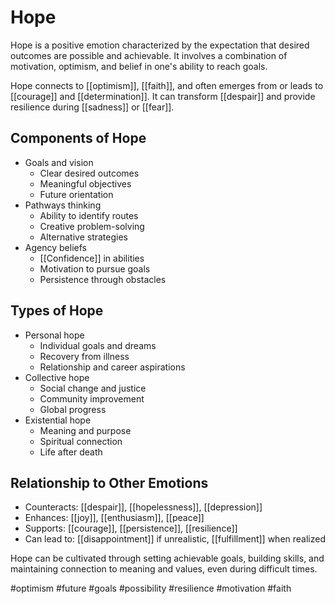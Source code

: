 # Hope

Hope is a positive emotion characterized by the expectation that desired outcomes are possible and achievable. It involves a combination of motivation, optimism, and belief in one's ability to reach goals.

Hope connects to [[optimism]], [[faith]], and often emerges from or leads to [[courage]] and [[determination]]. It can transform [[despair]] and provide resilience during [[sadness]] or [[fear]].

## Components of Hope

- Goals and vision
  - Clear desired outcomes
  - Meaningful objectives
  - Future orientation
- Pathways thinking
  - Ability to identify routes
  - Creative problem-solving
  - Alternative strategies
- Agency beliefs
  - [[Confidence]] in abilities
  - Motivation to pursue goals
  - Persistence through obstacles

## Types of Hope

- Personal hope
  - Individual goals and dreams
  - Recovery from illness
  - Relationship and career aspirations
- Collective hope
  - Social change and justice
  - Community improvement
  - Global progress
- Existential hope
  - Meaning and purpose
  - Spiritual connection
  - Life after death

## Relationship to Other Emotions

- Counteracts: [[despair]], [[hopelessness]], [[depression]]
- Enhances: [[joy]], [[enthusiasm]], [[peace]]
- Supports: [[courage]], [[persistence]], [[resilience]]
- Can lead to: [[disappointment]] if unrealistic, [[fulfillment]] when realized

Hope can be cultivated through setting achievable goals, building skills, and maintaining connection to meaning and values, even during difficult times.

#optimism #future #goals #possibility #resilience #motivation #faith
